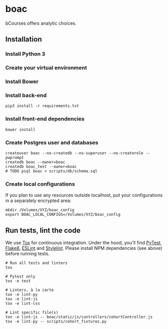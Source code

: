 # boac

bCourses offers analytic choices.

## Installation

### Install Python 3

### Create your virtual environment

### Install Bower

### Install back-end

`pip3 install -r requirements.txt`

### Install front-end dependencies

`bower install`

### Create Postgres user and databases

```
createuser boac --no-createdb --no-superuser --no-createrole --pwprompt
createdb boac --owner=boac
createdb boac_test --owner=boac
# TODO psql boac < scripts/db/schema.sql
```

### Create local configurations

If you plan to use any resources outside localhost, put your configurations in a separately encrypted area:

```
mkdir /Volumes/XYZ/boac_config
export BOAC_LOCAL_CONFIGS=/Volumes/XYZ/boac_config
```

## Run tests, lint the code

We use [Tox](https://tox.readthedocs.io) for continuous integration. Under the hood, you'll find [PyTest](https://docs.pytest.org), [Flake8](http://flake8.pycqa.org), [ESLint](https://eslint.org/) and [Stylelint](https://stylelint.io). Please install NPM dependencies (see above) before running tests.
```
# Run all tests and linters
tox

# Pytest only
tox -e test

# Linters, à la carte
tox -e lint-py
tox -e lint-js
tox -e lint-css

# Lint specific file(s)
tox -e lint-js -- boac/static/js/controllers/cohortController.js
tox -e lint-py -- scripts/cohort_fixtures.py
```
